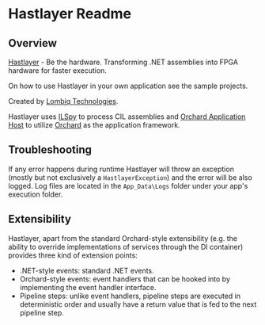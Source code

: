 # Hastlayer Readme



## Overview

[Hastlayer](http://www.hastlayer.com/) - Be the hardware. Transforming .NET assemblies into FPGA hardware for faster execution.

On how to use Hastlayer in your own application see the sample projects.

Created by [Lombiq Technologies](http://lombiq.com/). 

Hastlayer uses [ILSpy](http://ilspy.net/) to process CIL assemblies and [Orchard Application Host](http://orchardapphost.codeplex.com/) to utilize [Orchard](http://orchard.codeplex.com/) as the application framework.


## Troubleshooting

If any error happens during runtime Hastlayer will throw an exception (mostly but not exclusively a `HastlayerException`) and the error will be also logged. Log files are located in the `App_Data\Logs` folder under your app's execution folder.


## Extensibility

Hastlayer, apart from the standard Orchard-style extensibility (e.g. the ability to override implementations of services through the DI container) provides three kind of extension points:

- .NET-style events: standard .NET events.
- Orchard-style events: event handlers that can be hooked into by implementing the event handler interface.
- Pipeline steps: unlike event handlers, pipeline steps are executed in deterministic order and usually have a return value that is fed to the next pipeline step.
